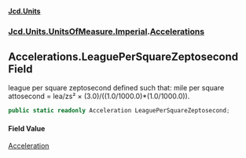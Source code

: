 #### [Jcd.Units](index.md 'index')
### [Jcd.Units.UnitsOfMeasure.Imperial](Jcd.Units.UnitsOfMeasure.Imperial.md 'Jcd.Units.UnitsOfMeasure.Imperial').[Accelerations](Accelerations.md 'Jcd.Units.UnitsOfMeasure.Imperial.Accelerations')

## Accelerations.LeaguePerSquareZeptosecond Field

league per square zeptosecond defined such that: mile per square attosecond = lea/zs² ×
(3.0)/((1.0/1000.0)*(1.0/1000.0)).

```csharp
public static readonly Acceleration LeaguePerSquareZeptosecond;
```

#### Field Value
[Acceleration](Acceleration.md 'Jcd.Units.UnitTypes.Acceleration')
